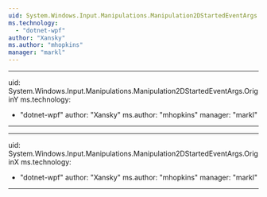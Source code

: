 ```yaml
---
uid: System.Windows.Input.Manipulations.Manipulation2DStartedEventArgs
ms.technology: 
  - "dotnet-wpf"
author: "Xansky"
ms.author: "mhopkins"
manager: "markl"
---
```


---
uid: System.Windows.Input.Manipulations.Manipulation2DStartedEventArgs.OriginY
ms.technology: 
  - "dotnet-wpf"
author: "Xansky"
ms.author: "mhopkins"
manager: "markl"
---

---
uid: System.Windows.Input.Manipulations.Manipulation2DStartedEventArgs.OriginX
ms.technology: 
  - "dotnet-wpf"
author: "Xansky"
ms.author: "mhopkins"
manager: "markl"
---

